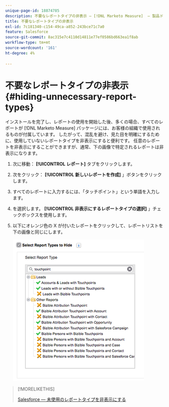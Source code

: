 ```yaml
---
unique-page-id: 18874785
description: 不要なレポートタイプの非表示 — [!DNL Marketo Measure]  — 製品ドキュメント
title: 不要なレポートタイプの非表示
exl-id: 7c181340-c154-49ca-a852-243bce71c7a0
feature: Salesforce
source-git-commit: 8ac315e7c4110d14811e77ef0586bd663ea1f8ab
workflow-type: tm+mt
source-wordcount: '161'
ht-degree: 4%

---
```


# 不要なレポートタイプの非表示 {#hiding-unnecessary-report-types}

インストールを完了し、レポートの使用を開始した後、多くの場合、すべてのレポートが [!DNL Marketo Measure] パッケージには、お客様の組織で使用されるものが付属しています。 したがって、混乱を避け、見た目を明確にするために、使用していないレポートタイプを非表示にすると便利です。 任意のレポートを非表示にすることができますが、通常、下の画像で特定されるレポートは非表示になります。

1. 次に移動： **[!UICONTROL レポート]** タブをクリックします。

1. 次をクリック： **[!UICONTROL 新しいレポートを作成]** 」ボタンをクリックします。

1. すべてのレポートに入力するには、「タッチポイント」という単語を入力します。

1. を選択します。 **[!UICONTROL 非表示にするレポートタイプの選択]** 」チェックボックスを使用します。

1. 以下にオレンジ色の X が付いたレポートをクリックして、レポートリストを下の画像と同じにします。

   ![](assets/1-4.png)

>[!MORELIKETHIS]
>
>[Salesforce — 未使用のレポートタイプを非表示にする](https://releasenotes.docs.salesforce.com/en-us/spring14/release-notes/rn_analytics_hide_report_types.htm)
